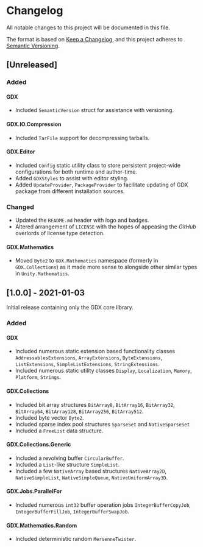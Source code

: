 # Changelog
All notable changes to this project will be documented in this file.

The format is based on [Keep a Changelog](https://keepachangelog.com/en/1.0.0/),
and this project adheres to [Semantic Versioning](https://semver.org/spec/v2.0.0.html).

## [Unreleased]
### Added
#### GDX
- Included `SemanticVersion` struct for assistance with versioning.
#### GDX.IO.Compression
- Included `TarFile` support for decompressing tarballs.
#### GDX.Editor
- Included `Config` static utility class to store persistent project-wide configurations for both runtime and author-time.
- Added `GDXStyles` to assist with editor styling.
- Added `UpdateProvider`, `PackageProvider` to facilitate updating of GDX package from different installation sources.

### Changed
- Updated the `README.md` header with logo and badges.
- Altered arrangement of `LICENSE` with the hopes of appeasing the _GitHub_ overlords of license type detection.
#### GDX.Mathematics
- Moved `Byte2` to `GDX.Mathematics` namespace (formerly in `GDX.Collections`) as it made more sense to alongside other similar types in `Unity.Mathematics`.

## [1.0.0] - 2021-01-03
Initial release containing only the GDX core library.
### Added
#### GDX
- Included numerous static extension based functionality classes `AddressablesExtensions`, `ArrayExtensions`, `ByteExtensions`, `ListExtensions`, `SimpleListExtensions`, `StringExtensions`.
- Included numerous static utility classes `Display`, `Localization`, `Memory`, `Platform`, `Strings`.
#### GDX.Collections
- Included bit array structures `BitArray8`, `BitArray16`, `BitArray32`, `BitArray64`, `BitArray128`, `BitArray256`, `BitArray512`.
- Included byte vector `Byte2`.
- Included sparse index pool structures `SparseSet` and `NativeSparseSet`
- Included a `FreeList` data structure.
#### GDX.Collections.Generic
- Included a revolving buffer `CircularBuffer`.
- Included a `List`-like structure `SimpleList`.
- Included a few `NativeArray` based structures `NativeArray2D`, `NativeSimpleList`, `NativeSimpleQueue`, `NativeUniformArray3D`.
#### GDX.Jobs.ParallelFor
- Included numerous `int32` buffer operation jobs `IntegerBufferCopyJob`, `IntegerBufferFillJob`, `IntegerBufferSwapJob`.
#### GDX.Mathematics.Random
- Included deterministic random `MersenneTwister`.
